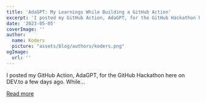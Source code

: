 ```yaml
---
title: 'AdaGPT: My Learnings While Building a GitHub Action'
excerpt: 'I posted my GitHub Action, AdaGPT, for the GitHub Hackathon here on DEV.to a few days ago. While...'
date: '2023-05-05'
coverImage: ''
author:
  name: Koders
  picture: "assets/blog/authors/koders.png"
ogImage:
  url: ''
---
```


I posted my GitHub Action, AdaGPT, for the GitHub Hackathon here on DEV.to a few days ago. While...

[Read more](https://dev.to/zirkelc/adagpt-my-learnings-while-building-a-github-action-55ec)
